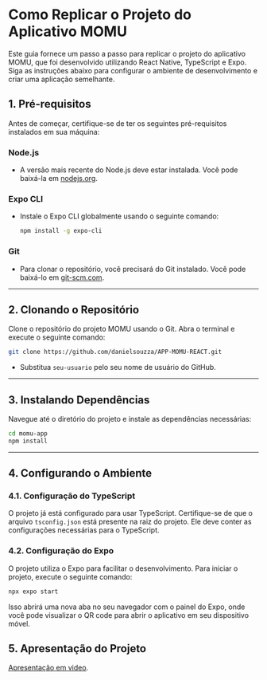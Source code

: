 # Como Replicar o Projeto do Aplicativo MOMU

Este guia fornece um passo a passo para replicar o projeto do aplicativo MOMU, que foi desenvolvido utilizando React Native, TypeScript e Expo. Siga as instruções abaixo para configurar o ambiente de desenvolvimento e criar uma aplicação semelhante.

## 1. Pré-requisitos

Antes de começar, certifique-se de ter os seguintes pré-requisitos instalados em sua máquina:

### Node.js
- A versão mais recente do Node.js deve estar instalada. Você pode baixá-la em [nodejs.org](https://nodejs.org/).

### Expo CLI
- Instale o Expo CLI globalmente usando o seguinte comando:
  ```sh
  npm install -g expo-cli
  ```

### Git
- Para clonar o repositório, você precisará do Git instalado. Você pode baixá-lo em [git-scm.com](https://git-scm.com/).

---

## 2. Clonando o Repositório

Clone o repositório do projeto MOMU usando o Git. Abra o terminal e execute o seguinte comando:

```sh
git clone https://github.com/danielsouzza/APP-MOMU-REACT.git
```

- Substitua `seu-usuario` pelo seu nome de usuário do GitHub.

---

## 3. Instalando Dependências

Navegue até o diretório do projeto e instale as dependências necessárias:

```sh
cd momu-app
npm install
```

---

## 4. Configurando o Ambiente

### 4.1. Configuração do TypeScript

O projeto já está configurado para usar TypeScript. Certifique-se de que o arquivo `tsconfig.json` está presente na raiz do projeto. Ele deve conter as configurações necessárias para o TypeScript.

### 4.2. Configuração do Expo

O projeto utiliza o Expo para facilitar o desenvolvimento. Para iniciar o projeto, execute o seguinte comando:

```sh
npx expo start
```

Isso abrirá uma nova aba no seu navegador com o painel do Expo, onde você pode visualizar o QR code para abrir o aplicativo em seu dispositivo móvel.

## 5. Apresentação do Projeto
[Apresentação em video](https://drive.google.com/file/d/1UrSoYDTzNLnwWMqXBAnOMu4iP1oqD3B5/view?usp=sharing).